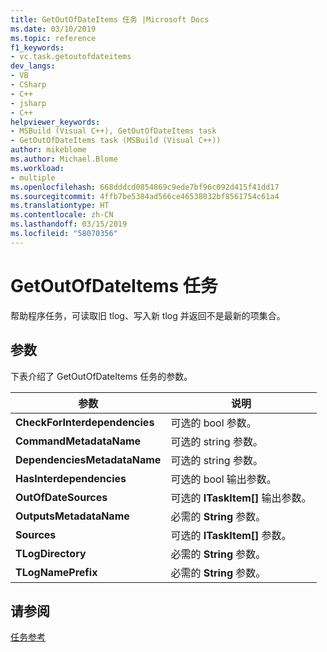 ```yaml
---
title: GetOutOfDateItems 任务 |Microsoft Docs
ms.date: 03/10/2019
ms.topic: reference
f1_keywords:
- vc.task.getoutofdateitems
dev_langs:
- VB
- CSharp
- C++
- jsharp
- C++
helpviewer_keywords:
- MSBuild (Visual C++), GetOutOfDateItems task
- GetOutOfDateItems task (MSBuild (Visual C++))
author: mikeblome
ms.author: Michael.Blome
ms.workload:
- multiple
ms.openlocfilehash: 668dddcd0854869c9ede7bf96c092d415f41dd17
ms.sourcegitcommit: 4ffb7be5384ad566ce46538032bf8561754c61a4
ms.translationtype: HT
ms.contentlocale: zh-CN
ms.lasthandoff: 03/15/2019
ms.locfileid: "58070356"
---
```

# <a name="getoutofdateitems-task"></a>GetOutOfDateItems 任务

帮助程序任务，可读取旧 tlog、写入新 tlog 并返回不是最新的项集合。

## <a name="parameters"></a>参数

下表介绍了 GetOutOfDateItems 任务的参数。

|参数|说明|
|---------------|-----------------|
|**CheckForInterdependencies**|可选的 bool 参数。|
|**CommandMetadataName**|可选的 string 参数。|
|**DependenciesMetadataName**|可选的 string 参数。|
|**HasInterdependencies**|可选的 bool 输出参数。|
|**OutOfDateSources**|可选的 **ITaskItem[]** 输出参数。|
|**OutputsMetadataName**|必需的 **String** 参数。|
|**Sources**|可选的 **ITaskItem[]** 参数。|
|**TLogDirectory**|必需的 **String** 参数。|
|**TLogNamePrefix**|必需的 **String** 参数。|

## <a name="see-also"></a>请参阅

[任务参考](../msbuild/msbuild-task-reference.md)